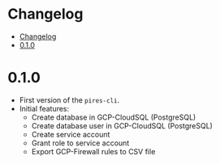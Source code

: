 # Changelog

<!-- TOC -->

- [Changelog](#changelog)
- [0.1.0](#010)

<!-- TOC -->

# 0.1.0

- First version of the ``pires-cli``.
- Initial features:
  - Create database in GCP-CloudSQL (PostgreSQL)
  - Create database user in GCP-CloudSQL (PostgreSQL)
  - Create service account
  - Grant role to service account
  - Export GCP-Firewall rules to CSV file
